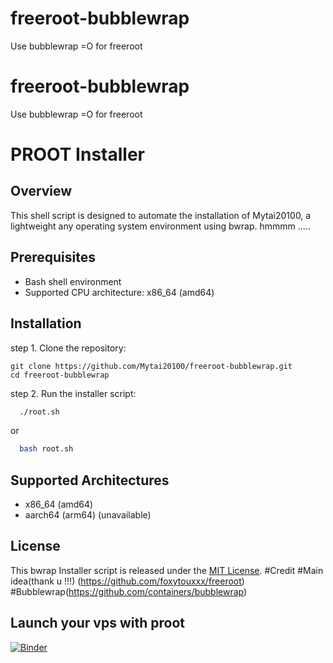 # freeroot-bubblewrap
Use bubblewrap =O for freeroot 
# freeroot-bubblewrap
Use bubblewrap =O for freeroot 
# PROOT Installer

## Overview

This shell script is designed to automate the installation of Mytai20100, a lightweight any operating system environment using bwrap.
hmmmm .....

## Prerequisites

- Bash shell environment 
- Supported CPU architecture: x86_64 (amd64) 

## Installation

step 1. Clone the repository:

    
    git clone https://github.com/Mytai20100/freeroot-bubblewrap.git
    cd freeroot-bubblewrap
    
    
step 2. Run the installer script:

  ```sh
    ./root.sh
  ```
or
    
  ```sh
    bash root.sh
  ```

## Supported Architectures

- x86_64 (amd64)
- aarch64 (arm64) (unavailable)

## License

This bwrap Installer script is released under the [MIT License](LICENSE).
#Credit 
#Main idea(thank u !!!) (https://github.com/foxytouxxx/freeroot)
#Bubblewrap(https://github.com/containers/bubblewrap)

## Launch your vps with proot
[![Binder](https://mybinder.org/badge_logo.svg)](https://mybinder.org/v2/gh/Mytai20100/freeroot.git/HEAD)
